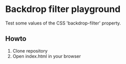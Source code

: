 # Backdrop filter playground

Test some values of the CSS 'backdrop-filter' property.

## Howto

1. Clone repository
2. Open index.html in your browser